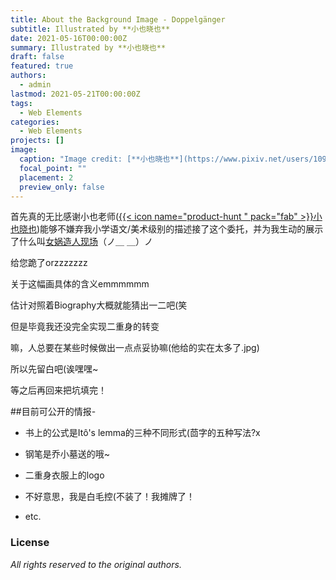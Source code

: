 ```yaml
---
title: About the Background Image - Doppelgänger
subtitle: Illustrated by **小也晓也**
date: 2021-05-16T00:00:00Z
summary: Illustrated by **小也晓也**
draft: false
featured: true
authors:
  - admin
lastmod: 2021-05-21T00:00:00Z
tags:
  - Web Elements
categories:
  - Web Elements
projects: []
image:
  caption: "Image credit: [**小也晓也**](https://www.pixiv.net/users/10919493)"
  focal_point: ""
  placement: 2
  preview_only: false
---
```


首先真的无比感谢小也老师([{{< icon name="product-hunt
" pack="fab" >}}小也晓也](https://www.pixiv.net/users/10919493))能够不嫌弃我小学语文/美术级别的描述接了这个委托，并为我生动的展示了什么叫[女娲造人现场](https://www.bilibili.com/video/BV1D64y1C7Lv)（ノ＿ ＿）ノ

给您跪了orzzzzzzz

关于这幅画具体的含义emmmmmm

估计对照着Biography大概就能猜出一二吧(笑

但是毕竟我还没完全实现二重身的转变

嘛，人总要在某些时候做出一点点妥协嘛(他给的实在太多了.jpg)

所以先留白吧(诶嘿嘿~

等之后再回来把坑填完！

##目前可公开的情报-

* 书上的公式是Itô's lemma的三种不同形式(茴字的五种写法?x

* 钢笔是乔小墓送的哦~

* 二重身衣服上的logo

* 不好意思，我是白毛控(不装了！我摊牌了！

* etc.



### License

_All rights reserved to the original authors._

